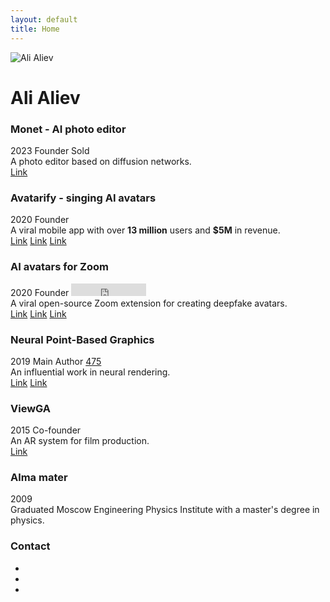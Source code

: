 ```yaml
---
layout: default
title: Home
---
```


<div class="profile-container">
  <img src="{{ site.baseurl }}/assets/me.jpeg" alt="Ali Aliev" class="profile-photo">
  <h1>Ali Aliev</h1>
</div>

<div class="project">
  <div class="project-header">
    <h3>Monet - AI photo editor</h3>
    <div class="project-tags">
      <span class="tag tag-gray">2023</span>
      <span class="tag tag-gray">Founder</span>
      <span class="tag tag-orange">Sold</span>
    </div>
  </div>
  <div class="project-description">A photo editor based on diffusion networks.</div>
  <div class="project-links"><a href="https://avatarify.ai/monet">Link</a></div>
</div>

<div class="project">
  <div class="project-header">
    <h3>Avatarify - singing AI avatars</h3>
    <div class="project-tags">
      <span class="tag tag-gray">2020</span>
      <span class="tag tag-gray">Founder</span>
    </div>
  </div>
  <div class="project-description">A viral mobile app with over <strong>13 million</strong> users and <strong>$5M</strong> in revenue.</div>
  <div class="project-links"><a href="https://avatarify.ai">Link</a> <a href="https://techcrunch.com/2021/04/14/deep-fake-video-app-avatarify-which-process-on-phone-plans-digital-watermark-for-videos">Link</a> <a href="https://adapty.io/case-studies/avatarify">Link</a></div>
</div>

<div class="project">
  <div class="project-header">
    <h3>AI avatars for Zoom</h3>
    <div class="project-tags">
      <span class="tag tag-gray">2020</span>
      <span class="tag tag-gray">Founder</span>
      <iframe src="https://ghbtns.com/github-btn.html?user=alievk&repo=avatarify-python&type=star&count=true" frameborder="0" scrolling="0" width="120" height="20" title="GitHub"></iframe>
    </div>
  </div>
  <div class="project-description">A viral open-source Zoom extension for creating deepfake avatars.</div>
  <div class="project-links">
    <a href="https://github.com/alievk/avatarify-python">Link</a> <a href="https://www.washingtonpost.com/technology/2021/03/25/deepfake-video-apps/">Link</a> <a href="https://www.vice.com/en/article/this-open-source-program-deepfakes-you-during-zoom-meetings-in-real-time/">Link</a>
  </div>
</div>

<div class="project">
  <div class="project-header">
    <h3>Neural Point-Based Graphics</h3>
    <div class="project-tags">
      <span class="tag tag-gray">2019</span>
      <span class="tag tag-gray">Main Author</span>
      <a href="https://scholar.google.com/citations?view_op=view_citation&hl=en&user=gAUMV9oAAAAJ&citation_for_view=gAUMV9oAAAAJ:9yKSN-GCB0IC" class="citation-widget" title="Google Scholar Citations">
        <i class="fas fa-graduation-cap"></i>
        <span>475</span>
      </a>
    </div>
  </div>
  <div class="project-description">An influential work in neural rendering.</div>
  <div class="project-links"><a href="https://saic-violet.github.io/npbg/">Link</a> <a href="https://thenextweb.com/news/watch-samsungs-ai-render-photorealistic-scenes-from-video">Link</a></div>
</div>

<div class="project">
  <div class="project-header">
    <h3>ViewGA</h3>
    <div class="project-tags">
      <span class="tag tag-gray">2015</span>
      <span class="tag tag-gray">Co-founder</span>
    </div>
  </div>
  <div class="project-description">An AR system for film production.</div>
  <div class="project-links"><a href="https://view.ga/">Link</a></div>
</div>

<div class="project">
  <div class="project-header">
    <h3>Alma mater</h3>
    <div class="project-tags">
      <span class="tag tag-gray">2009</span>
    </div>
  </div>
  <div>Graduated Moscow Engineering Physics Institute with a master's degree in physics.</div>
</div>

<div class="project">
  <h3>Contact</h3>
  <ul class="contact-list social-icons">
    <li><a href="https://x.com/alievk0" title="X Profile"><i class="fa-brands fa-x-twitter"></i></a></li>
    <li><a href="https://www.linkedin.com/in/alievk" title="LinkedIn Profile"><i class="fa-brands fa-linkedin"></i></a></li>
    <li><a href="https://github.com/alievk" title="GitHub Profile"><i class="fa-brands fa-github"></i></a></li>
  </ul> 
